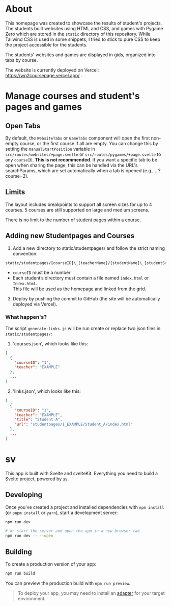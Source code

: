 # About
This homepage was created to showcase the results of student's projects. The students built websites using HTML and CSS, and games with Pygame Zero which are stored in the `static` directory of this repository. While Tailwind CSS is used in some snippets, I tried to stick to pure CSS to keep the project accessible for the students.

The students' websites and games are displayed in gids, organized into tabs by course.

The website is currently deployed on Vercel: https://wp2coursepage.vercel.app/ .

# Manage courses and student's pages and games

## Open Tabs
By default, the `WebsiteTabs` or `GameTabs` component will open the first non-empty course, or the first course if all are empty.
You can change this by setting the `manualStartPosition` variable in `src/routes/websites/+page.svelte` or `src/routes/pygames/+page.svelte` to any `courseID`.
**This is not recommended**. If you want a specific tab to be open when sharing the page, this can be handled via the URL's searchParams, which are set automatically when a tab is opened (e.g., ...?course=2).

## Limits
The layout includes breakpoints to support all screen sizes for up to 4 courses.
5 courses are still supported on large and medium screens.

There is no limit to the number of student pages within a course.

## Adding new Studentpages and Courses
1. Add a new directory to static/studentpages/ and follow the strict naming convention: </br>
  ```
  static/studentpages/[courseID]\_[teacherName]/[studentName]\_[studentSurname]/...
  ```
  - `courseID` must be a number
  - Each student’s directory must contain a file named `index.html` or `Index.html`. </br>
  This file will be used as the homepage and linked from the grid.

3. Deploy by pushing the commit to GitHub (the site will be automatically deployed via Vercel).

### What happen's?
The script `generate-links.js` will be run create or replace two json files in `static/studentpages/`:
1. 'courses.json', which looks like this:
```json
[
  {
    "courseID": "1",
    "teacher": "EXAMPLE"
  },
  ...
]
```

2. 'links.json', which looks like this:
```json
[
  {
    "courseID": "1",
    "teacher": "EXAMPLE",
    "title": "Student A",
    "url": "studentpages/1_EXAMPLE/Student_A/index.html"
  },
  ...
]
```

# sv

This app is built with Svelte and svelteKit. Everything you need to build a Svelte project, powered by [`sv`](https://github.com/sveltejs/cli).

## Developing

Once you've created a project and installed dependencies with `npm install` (or `pnpm install` or `yarn`), start a development server:

```bash
npm run dev

# or start the server and open the app in a new browser tab
npm run dev -- --open
```

## Building

To create a production version of your app:

```bash
npm run build
```

You can preview the production build with `npm run preview`.

> To deploy your app, you may need to install an [adapter](https://svelte.dev/docs/kit/adapters) for your target environment.
